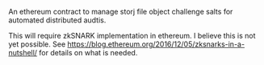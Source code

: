 An ethereum contract to manage storj file object challenge salts for automated distributed audtis.

This will require zkSNARK implementation in ethereum. I believe this is not yet possible. See https://blog.ethereum.org/2016/12/05/zksnarks-in-a-nutshell/ for details on what is needed.
